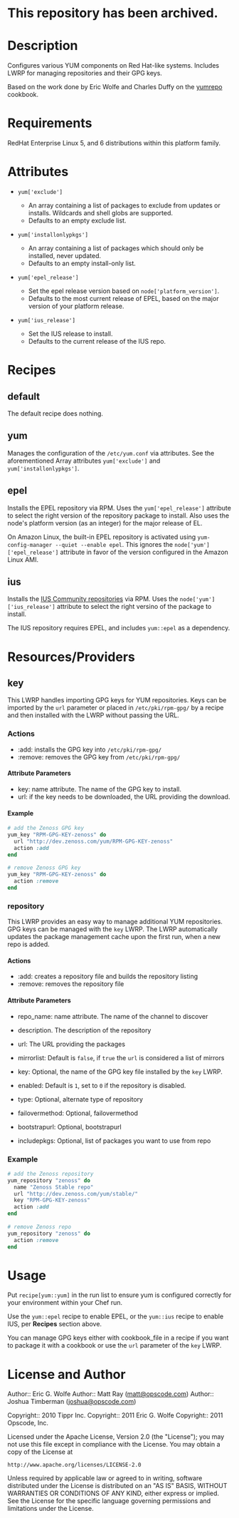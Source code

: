 # This repository has been archived.

# Description

Configures various YUM components on Red Hat-like systems.  Includes
LWRP for managing repositories and their GPG keys.

Based on the work done by Eric Wolfe and Charles Duffy on the
[yumrepo](https://github.com/atomic-penguin/cookbook-yumrepo) cookbook.

# Requirements

RedHat Enterprise Linux 5, and 6 distributions within this platform family.

# Attributes

* `yum['exclude']`
    - An array containing a list of packages to exclude from updates or
      installs.  Wildcards and shell globs are supported.
    - Defaults to an empty exclude list.

* `yum['installonlypkgs']`
    - An array containing a list of packages which should only be
      installed, never updated.
    - Defaults to an empty install-only list.

* `yum['epel_release']`
    - Set the epel release version based on `node['platform_version']`.
    - Defaults to the most current release of EPEL, based on the major
      version of your platform release.

* `yum['ius_release']`
    - Set the IUS release to install.
    - Defaults to the current release of the IUS repo.

# Recipes

## default

The default recipe does nothing.

## yum

Manages the configuration of the `/etc/yum.conf` via attributes.  See
the aforementioned Array attributes `yum['exclude']` and
`yum['installonlypkgs']`.

## epel

Installs the EPEL repository via RPM. Uses the `yum['epel_release']`
attribute to select the right version of the repository package to
install. Also uses the node's platform version (as an integer) for the
major release of EL.

On Amazon Linux, the built-in EPEL repository is activated using
`yum-config-manager --quiet --enable epel`. This ignores the
`node['yum']['epel_release']` attribute in favor of the version
configured in the Amazon Linux AMI.

## ius

Installs the [IUS Community repositories](http://iuscommunity.org/Repos)
via RPM. Uses the `node['yum']['ius_release']` attribute to select the
right versino of the package to install.

The IUS repository requires EPEL, and includes `yum::epel` as a
dependency.

# Resources/Providers

## key

This LWRP handles importing GPG keys for YUM repositories. Keys can be
imported by the `url` parameter or placed in `/etc/pki/rpm-gpg/` by a
recipe and then installed with the LWRP without passing the URL.

### Actions

- :add: installs the GPG key into `/etc/pki/rpm-gpg/`
- :remove: removes the GPG key from `/etc/pki/rpm-gpg/`

#### Attribute Parameters

- key: name attribute. The name of the GPG key to install.
- url: if the key needs to be downloaded, the URL providing the download.

#### Example

``` ruby
# add the Zenoss GPG key
yum_key "RPM-GPG-KEY-zenoss" do
  url "http://dev.zenoss.com/yum/RPM-GPG-KEY-zenoss"
  action :add
end
    
# remove Zenoss GPG key
yum_key "RPM-GPG-KEY-zenoss" do
  action :remove
end
```

### repository

This LWRP provides an easy way to manage additional YUM repositories.
GPG keys can be managed with the `key` LWRP.  The LWRP automatically
updates the package management cache upon the first run, when a new
repo is added.

#### Actions

- :add: creates a repository file and builds the repository listing
- :remove: removes the repository file

#### Attribute Parameters

- repo_name: name attribute. The name of the channel to discover
- description. The description of the repository
- url: The URL providing the packages
- mirrorlist: Default is `false`,  if `true` the `url` is considered a list of mirrors
- key: Optional, the name of the GPG key file installed by the `key` LWRP.

- enabled: Default is `1`, set to `0` if the repository is disabled.
- type: Optional, alternate type of repository
- failovermethod: Optional, failovermethod
- bootstrapurl: Optional, bootstrapurl
- includepkgs: Optional, list of packages you want to use from repo

### Example

``` ruby
# add the Zenoss repository
yum_repository "zenoss" do
  name "Zenoss Stable repo"
  url "http://dev.zenoss.com/yum/stable/"
  key "RPM-GPG-KEY-zenoss"
  action :add
end
    
# remove Zenoss repo
yum_repository "zenoss" do
  action :remove
end
```

# Usage

Put `recipe[yum::yum]` in the run list to ensure yum is configured
correctly for your environment within your Chef run.

Use the `yum::epel` recipe to enable EPEL, or the `yum::ius` recipe to
enable IUS, per __Recipes__ section above.

You can manage GPG keys either with cookbook_file in a recipe if you
want to package it with a cookbook or use the `url` parameter of the
`key` LWRP.

# License and Author

Author:: Eric G. Wolfe
Author:: Matt Ray (<matt@opscode.com>)
Author:: Joshua Timberman (<joshua@opscode.com>)

Copyright:: 2010 Tippr Inc.
Copyright:: 2011 Eric G. Wolfe
Copyright:: 2011 Opscode, Inc.

Licensed under the Apache License, Version 2.0 (the "License");
you may not use this file except in compliance with the License.
You may obtain a copy of the License at

    http://www.apache.org/licenses/LICENSE-2.0

Unless required by applicable law or agreed to in writing, software
distributed under the License is distributed on an "AS IS" BASIS,
WITHOUT WARRANTIES OR CONDITIONS OF ANY KIND, either express or implied.
See the License for the specific language governing permissions and
limitations under the License.
